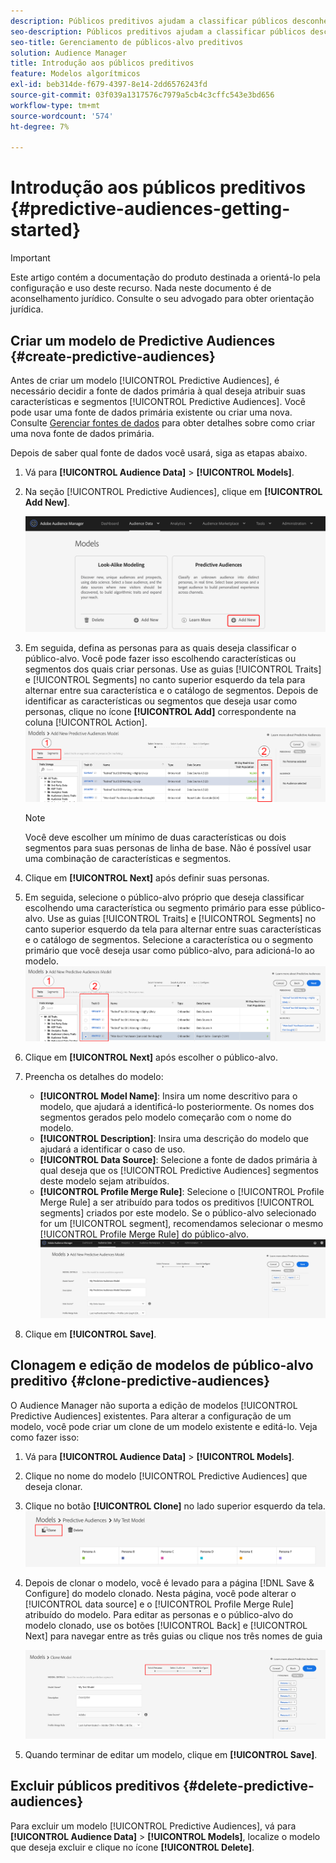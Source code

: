 ```yaml
---
description: Públicos preditivos ajudam a classificar públicos desconhecidos em personas distintas em tempo real, usando a ciência de dados.
seo-description: Públicos preditivos ajudam a classificar públicos desconhecidos em personas distintas em tempo real, usando a ciência de dados.
seo-title: Gerenciamento de públicos-alvo preditivos
solution: Audience Manager
title: Introdução aos públicos preditivos
feature: Modelos algorítmicos
exl-id: beb314de-f679-4397-8e14-2dd6576243fd
source-git-commit: 03f039a1317576c7979a5cb4c3cffc543e3bd656
workflow-type: tm+mt
source-wordcount: '574'
ht-degree: 7%

---
```


# Introdução aos públicos preditivos {#predictive-audiences-getting-started}

>[!IMPORTANT]
>Este artigo contém a documentação do produto destinada a orientá-lo pela configuração e uso deste recurso. Nada neste documento é de aconselhamento jurídico. Consulte o seu advogado para obter orientação jurídica.

## Criar um modelo de Predictive Audiences {#create-predictive-audiences}

Antes de criar um modelo [!UICONTROL Predictive Audiences], é necessário decidir a fonte de dados primária à qual deseja atribuir suas características e segmentos [!UICONTROL Predictive Audiences]. Você pode usar uma fonte de dados primária existente ou criar uma nova. Consulte [Gerenciar fontes de dados](https://docs.adobe.com/content/help/en/audience-manager/user-guide/features/data-sources/manage-datasources.html) para obter detalhes sobre como criar uma nova fonte de dados primária.

Depois de saber qual fonte de dados você usará, siga as etapas abaixo.

1. Vá para **[!UICONTROL Audience Data]** > **[!UICONTROL Models]**.
1. Na seção [!UICONTROL Predictive Audiences], clique em **[!UICONTROL Add New]**.

   ![smart-persona-add](assets/predictive-audiences-add.png)

1. Em seguida, defina as personas para as quais deseja classificar o público-alvo. Você pode fazer isso escolhendo características ou segmentos dos quais criar personas. Use as guias [!UICONTROL Traits] e [!UICONTROL Segments] no canto superior esquerdo da tela para alternar entre sua característica e o catálogo de segmentos. Depois de identificar as características ou segmentos que deseja usar como personas, clique no ícone **[!UICONTROL Add]** correspondente na coluna [!UICONTROL Action].
   ![smart-persona-select-personas](assets/predictive-audiences-persona.png)
   >[!NOTE]
   >Você deve escolher um mínimo de duas características ou dois segmentos para suas personas de linha de base. Não é possível usar uma combinação de características e segmentos.
1. Clique em **[!UICONTROL Next]** após definir suas personas.
1. Em seguida, selecione o público-alvo próprio que deseja classificar escolhendo uma característica ou segmento primário para esse público-alvo. Use as guias [!UICONTROL Traits] e [!UICONTROL Segments] no canto superior esquerdo da tela para alternar entre suas características e o catálogo de segmentos. Selecione a característica ou o segmento primário que você deseja usar como público-alvo, para adicioná-lo ao modelo.
   ![smart-persona-select-audience](assets/predictive-audiences-audience.png)
1. Clique em **[!UICONTROL Next]** após escolher o público-alvo.
1. Preencha os detalhes do modelo:
   * **[!UICONTROL Model Name]**: Insira um nome descritivo para o modelo, que ajudará a identificá-lo posteriormente. Os nomes dos segmentos gerados pelo modelo começarão com o nome do modelo.
   * **[!UICONTROL Description]**: Insira uma descrição do modelo que ajudará a identificar o caso de uso.
   * **[!UICONTROL Data Source]**: Selecione a fonte de dados primária à qual deseja que os  [!UICONTROL Predictive Audiences] segmentos deste modelo sejam atribuídos.
   * **[!UICONTROL Profile Merge Rule]**: Selecione o  [!UICONTROL Profile Merge Rule] a ser atribuído para todos os preditivos  [!UICONTROL segments] criados por este modelo. Se o público-alvo selecionado for um [!UICONTROL segment], recomendamos selecionar o mesmo [!UICONTROL Profile Merge Rule] do público-alvo.
      ![salvamento de públicos-alvo preditivos](assets/predictive-audiences-save.png)
1. Clique em **[!UICONTROL Save]**.

## Clonagem e edição de modelos de público-alvo preditivo {#clone-predictive-audiences}

O Audience Manager não suporta a edição de modelos [!UICONTROL Predictive Audiences] existentes. Para alterar a configuração de um modelo, você pode criar um clone de um modelo existente e editá-lo. Veja como fazer isso:

1. Vá para **[!UICONTROL Audience Data]** > **[!UICONTROL Models]**.
2. Clique no nome do modelo [!UICONTROL Predictive Audiences] que deseja clonar.
3. Clique no botão **[!UICONTROL Clone]** no lado superior esquerdo da tela.
   ![predictive-audiences-clone](assets/predictive-audiences-clone.png)
4. Depois de clonar o modelo, você é levado para a página [!DNL Save & Configure] do modelo clonado. Nesta página, você pode alterar o [!UICONTROL data source] e o [!UICONTROL Profile Merge Rule] atribuído do modelo. Para editar as personas e o público-alvo do modelo clonado, use os botões [!UICONTROL Back] e [!UICONTROL Next] para navegar entre as três guias ou clique nos três nomes de guia

   ![predictive-audiences-clone-navigate](assets/predictive-audiences-clone-navigate.png)

5. Quando terminar de editar um modelo, clique em **[!UICONTROL Save]**.

## Excluir públicos preditivos {#delete-predictive-audiences}

Para excluir um modelo [!UICONTROL Predictive Audiences], vá para **[!UICONTROL Audience Data]** > **[!UICONTROL Models]**, localize o modelo que deseja excluir e clique no ícone **[!UICONTROL Delete]**.
